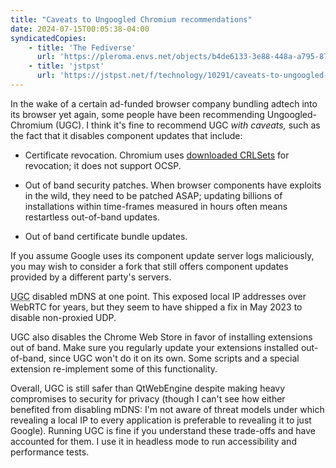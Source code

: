 ```yaml
---
title: "Caveats to Ungoogled Chromium recommendations"
date: 2024-07-15T00:05:38-04:00
syndicatedCopies:
    - title: 'The Fediverse'
      url: 'https://pleroma.envs.net/objects/b4de6133-3e88-448a-a795-874d285e56da'
    - title: 'jstpst'
      url: 'https://jstpst.net/f/technology/10291/caveats-to-ungoogled-chromium-recommendations'
---
```

In the wake of a certain ad-funded browser company bundling adtech into its browser yet again, some people have been recommending Ungoogled-Chromium (<abbr>UGC</abbr>). I think it's fine to recommend <abbr>UGC</abbr> _with caveats,_ such as the fact that it disables component updates that include:

- Certificate revocation. Chromium uses [downloaded CRLSets](https://www.chromium.org/Home/chromium-security/crlsets/) for revocation; it does not support OCSP.

- Out of band security patches. When browser components have exploits in the wild, they need to be patched ASAP; updating billions of installations within time-frames measured in hours often means restartless out-of-band updates.

- Out of band certificate bundle updates.

If you assume Google uses its component update server logs maliciously, you may wish to consider a fork that still offers component updates provided by a different party's servers.

<abbr title="Ungoogled Chromium">UGC</abbr> disabled mDNS at one point. This exposed local IP addresses over WebRTC for years, but they seem to have shipped a fix in May 2023 to disable non-proxied UDP.

<abbr>UGC</abbr> also disables the Chrome Web Store in favor of installing extensions out of band. Make sure you regularly update your extensions installed out-of-band, since <abbr>UGC</abbr> won't do it on its own. Some scripts and a special extension re-implement some of this functionality.

Overall, <abbr>UGC</abbr> is still safer than QtWebEngine despite making heavy compromises to security for privacy (though I can't see how either benefited from disabling mDNS: I'm not aware of threat models under which revealing a local IP to every application is preferable to revealing it to just Google). Running <abbr>UGC</abbr> is fine if you understand these trade-offs and have accounted for them. I use it in headless mode to run accessibility and performance tests.

